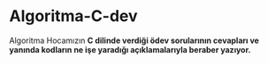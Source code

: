 # Algoritma-C-dev
Algoritma Hocamızın <b> C dilinde <b> verdiği ödev sorularının cevapları ve yanında kodların ne işe yaradığı açıklamalarıyla beraber yazıyor.
